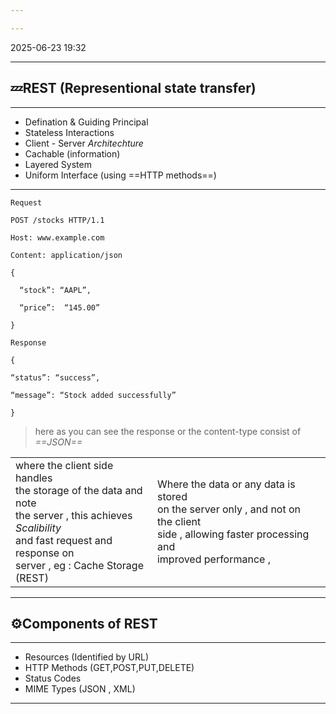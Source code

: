 ```yaml
---

---
```

2025-06-23 19:32

---


## 💤REST (**Representional state transfer**)
---
* Defination & Guiding Principal
* Stateless Interactions
* Client - Server *Architechture*
* Cachable (information)
* Layered System
* Uniform Interface (using ==HTTP methods==)
---
```
Request

POST /stocks HTTP/1.1

Host: www.example.com

Content: application/json

{

  “stock”: “AAPL”,

  “price”:  “145.00”

}

Response

{

“status”: “success”,

“message”: “Stock added successfully”

}
```

> here as you can see the response or the content-type consist of *==JSON==*


|                                                                                                                                                                                            |                                                                                                                                                         |     |
| ------------------------------------------------------------------------------------------------------------------------------------------------------------------------------------------ | ------------------------------------------------------------------------------------------------------------------------------------------------------- | --- |
| where the client side handles <br>the storage of the data and note <br>the server , this achieves *Scalibility*<br>and fast request and response on <br>server , eg : Cache Storage (REST) | Where the data or any data is stored<br>on the server only , and not on the client <br>side , allowing faster processing and <br>improved performance , |     |

----

## ⚙️Components of **REST**
---
* Resources (Identified by URL)
* HTTP Methods (GET,POST,PUT,DELETE)
* Status Codes
* MIME Types (JSON , XML)
---

